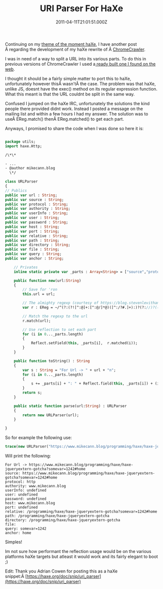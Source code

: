 ﻿---
coverImage: /images/fallback-post-header.png
date: '2011-04-11T21:01:51.000Z'
tags:
  - chromecrawler
  - code
  - haxe
  - javascript
  - parse
title: URI Parser For HaXe
oldUrl: /chrome-crawler/uri-parser-for-haxe
---

Continuing on my [theme of the moment haXe](/posts/haxe-jqueryextern-gotcha/), I have another post Â regarding the development of my haXe rewrite of Â [ChromeCrawler](/posts/chrome-crawler-v0-4-background-crawling-more/).

<!-- more -->

I was in need of a way to split a URL into its various parts. To do this in previous versions of ChromeCrawler I used a[ ready built one I found on the web](https://blog.stevenlevithan.com/archives/parseuri).

I thought it should be a fairly simple matter to port this to haXe, unfortunately however thisÂ wasn'tÂ the case. The problem was that haXe, unlike JS, doesnt have the exec() method on its regular expression function. What this meant is that the URL couldnt be split in the same way.

Confused I jumped on the haXe IRC, unfortunately the solutions the kind people there provided didnt work. Instead I posted a message on the mailing list and within a few hours I had my answer. The solution was to useÂ EReg.match() thenÂ EReg.matched() to get each part.

Anyways, I promised to share the code when I was done so here it is:

```haxe

package utils;
import haxe.Http;

/\*\*

- ...
- @author mikecann.blog
  \*/

class URLParser
{
// Publics
public var url : String;
public var source : String;
public var protocol : String;
public var authority : String;
public var userInfo : String;
public var user : String;
public var password : String;
public var host : String;
public var port : String;
public var relative : String;
public var path : String;
public var directory : String;
public var file : String;
public var query : String;
public var anchor : String;

    // Privates
    inline static private var _parts : Array<String> = ["source","protocol","authority","userInfo","user","password","host","port","relative","path","directory","file","query","anchor"];

    public function new(url:String)
    {
    	// Save for 'ron
    	this.url = url;

    	// The almighty regexp (courtesy of https://blog.stevenlevithan.com/archives/parseuri)
    	var r : EReg = ~/^(?:(?![^:@]+:[^:@/]*@)([^:/?#.]+):)?(?://)?((?:(([^:@]*)(?::([^:@]*))?)?@)?([^:/?#]*)(?::(d*))?)(((/(?:[^?#](?![^?#/]*.[^?#/.]+(?:[?#]|$)))*/?)?([^?#/]*))(?:?([^#]*))?(?:#(.*))?)/;

    	// Match the regexp to the url
    	r.match(url);

    	// Use reflection to set each part
    	for (i in 0..._parts.length)
    	{
    		Reflect.setField(this, _parts[i],  r.matched(i));
    	}
    }

    public function toString() : String
    {
    	var s : String = "For Url -> " + url + "n";
    	for (i in 0..._parts.length)
    	{
    		s += _parts[i] + ": " + Reflect.field(this, _parts[i]) + (i==_parts.length-1?"":"n");
    	}
    	return s;
    }

    public static function parse(url:String) : URLParser
    {
    	return new URLParser(url);
    }

}

```

So for example the following use:

```haxe
trace(new URLParser("https://www.mikecann.blog/programming/haxe/haxe-jqueryextern-gotcha?somevar=1242#home"));
```

Will print the following:

```
For Url -> https://www.mikecann.blog/programming/haxe/haxe-jqueryextern-gotcha?somevar=1242#home
source: https://www.mikecann.blog/programming/haxe/haxe-jqueryextern-gotcha?somevar=1242#home
protocol: http
authority: www.mikecann.blog
userInfo: undefined
user: undefined
password: undefined
host: www.mikecann.blog
port: undefined
relative: /programming/haxe/haxe-jqueryextern-gotcha?somevar=1242#home
path: /programming/haxe/haxe-jqueryextern-gotcha
directory: /programming/haxe/haxe-jqueryextern-gotcha
file:
query: somevar=1242
anchor: home
```

Simples!

Im not sure how performant the reflection usage would be on the various platforms haXe targets but atleast it would work and its fairly elegant to boot ;)

Edit: Thank you Adrian Cowen for posting this as a haXe snippet:Â [https://haxe.org/doc/snip/uri_parser](https://haxe.org/doc/snip/uri_parser)

